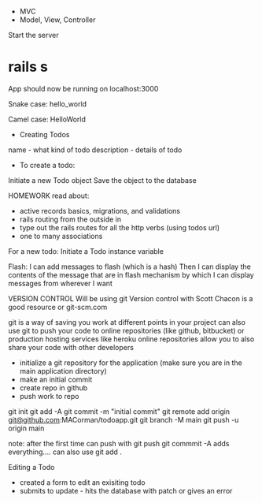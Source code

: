 - MVC
- Model, View, Controller

Start the server 
# rails s
App should now be running on localhost:3000

Snake case: hello_world

Camel case: HelloWorld


- Creating Todos

name - what kind of todo
description - details of todo

- To create a todo:

Initiate a new Todo object
Save the object to the database

HOMEWORK
read about:
- active records basics, migrations, and validations
- rails routing from the outside in 
- type out the rails routes for all the http verbs (using todos url)
- one to many associations


For a new todo:
Initiate a Todo instance variable

Flash:
I can add messages to flash (which is a hash)
Then I can display the contents of the message that are in flash
mechanism by which I can display messages from wherever I want

VERSION CONTROL
Will be using git
Version control with Scott Chacon is a good resource 
or
git-scm.com

git is a way of saving you work at different points in your project
can also use git to push your code to online repositories (like github, bitbucket) or production hosting services like heroku
online repositories allow you to also share your code with other developers 

- initialize a git repository for the application (make sure you are in the main application directory)
- make an initial commit 
- create repo in github
- push work to repo

git init
git add -A 
git commit -m "initial commit"
git remote add origin git@github.com:MACorman/todoapp.git
git branch -M main 
git push -u origin main 


note: after the first time can push with git push
git commmit -A adds everything.... can also use git add .

Editing a Todo
- created a form to edit an exisiting todo
- submits to update - hits the database with patch or gives an error